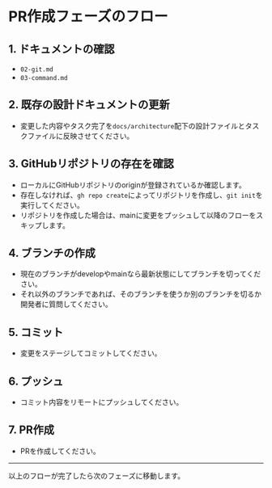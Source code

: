 # PR作成フェーズのフロー

## 1. ドキュメントの確認

- `02-git.md`
- `03-command.md`

## 2. 既存の設計ドキュメントの更新

- 変更した内容やタスク完了を`docs/architecture`配下の設計ファイルとタスクファイルに反映させてください。

## 3. GitHubリポジトリの存在を確認

- ローカルにGitHubリポジトリのoriginが登録されているか確認します。
- 存在しなければ、`gh repo create`によってリポジトリを作成し、`git init`を実行してください。
- リポジトリを作成した場合は、mainに変更をプッシュして以降のフローをスキップします。

## 4. ブランチの作成

- 現在のブランチがdevelopやmainなら最新状態にしてブランチを切ってください。
- それ以外のブランチであれば、そのブランチを使うか別のブランチを切るか開発者に質問してください。

## 5. コミット

- 変更をステージしてコミットしてください。

## 6. プッシュ

- コミット内容をリモートにプッシュしてください。

## 7. PR作成

- PRを作成してください。

---

以上のフローが完了したら次のフェーズに移動します。

